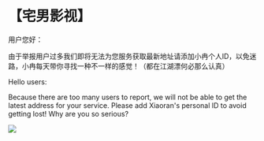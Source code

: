# 【宅男影视】

用户您好：

   由于举报用户过多我们即将无法为您服务获取最新地址请添加小冉个人ID，以免迷路，小冉每天带你寻找一种不一样的感觉！（都在江湖漂何必那么认真）

Hello users:

Because there are too many users to report, we will not be able to get the latest address for your service. Please add Xiaoran's personal ID to avoid getting lost! Why are you so serious?

![](https://github.com/raran2018/zuixin/blob/master/xiaoran.jpg?raw=true)
